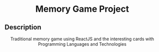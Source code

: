 <h1 align="center">Memory Game Project</h1>

## Description
<p align="center">Traditional memory game using ReactJS and the interesting cards with Programming Languages and Technologies</p>
